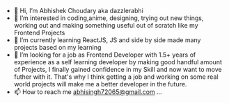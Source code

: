 - 👋 Hi, I’m Abhishek Choudary aka dazzlerabhi
- 👀 I’m interested in coding,anime, designing, trying out new things, working out and making something useful out of scratch like my Frontend Projects
- 🌱 I’m currently learning ReactJS, JS and side by side made many projects based on my learning
- 💞️ I’m looking for a job as Frontend Developer with 1.5+ years of experience as a self learning developer by making good handful amount of Projects, I finally gained confidence in my Skill and now want to move futher with it. That's why I think getting a job and working on some real world projects will make me a better developer in the future.
- 📫 How to reach me abhisingh72065@gmail.com ...

<!---
dazzlerabhi30800/dazzlerabhi30800 is a ✨ special ✨ repository because its `README.md` (this file) appears on your GitHub profile.
You can click the Preview link to take a look at your changes.
--->
